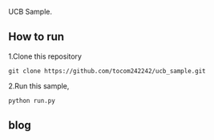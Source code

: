 UCB Sample.  

## How to run

1.Clone this repository
```
git clone https://github.com/tocom242242/ucb_sample.git
```

2.Run this sample, 

```
python run.py
```

## blog
